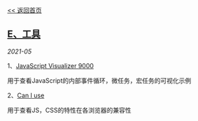 [<< 返回首页](https://wolf-wolf.github.io/blog_record)

## [E、工具](https://wolf-wolf.github.io/blog_record/article/e_tools/index)

*2021-05*

1、[JavaScript Visualizer 9000](https://www.jsv9000.app/)

用于查看JavaScript的内部事件循环，微任务，宏任务的可视化示例

2、[Can I use](https://caniuse.com/)

用于查看JS，CSS的特性在各浏览器的兼容性
